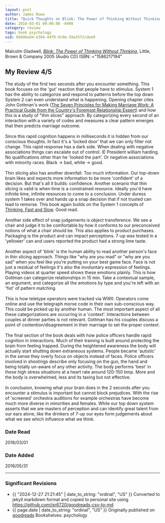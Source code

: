 ```yaml
---
layout: post
author: James Rowe
title: "Quick Thoughts on Blink: The Power of Thinking Without Thinking"
date: 2016-03-01 00:00:00 -0400
category: review
tags: book psychology
uid: 6b846ad4-e304-44f0-9c0e-59a35f2cdee9
---
```


Malcolm Gladwell, *[Blink: The Power of Thinking Without Thinking](https://www.goodreads.com/book/show/567650)*,  Little, Brown & Company 2005 (Audio CD) ISBN: ="1586217194"

## My Review 4/5

The study of the first two seconds after you encounter something. This book focuses on the 'gut' reaction that people have to stimulus. System 1 has the ability to categorize and respond to patterns before the top down System 2 can even understand what is happening. Opening chapter cites John Gottman's work ([The Seven Principles for Making Marriage Work: A Practical Guide from the Country's Foremost Relationship Expert](https://www.goodreads.com/book/show/849380)) and how this is a study of "thin slices" approach. By categorizing every second of an interaction with a variety of codes and measures a clear pattern emerges that then predicts marriage outcome.<br/><br/>Since this rapid cognition happens in milliseconds it is hidden from our conscious thoughts. In fact it's a 'locked door' that we can only filter not change. This rapid response has a dark side. When dealing with negative associations things can escalate out of control. IE President william harding. No qualifications other than he 'looked the part'. Or negative associations with minority races. Black -> bad, white -> good.<br/><br/>Thin slicing also has another downfall. Too much information. Our top-down brain likes and expects more information to be more 'confident' of a decision. But that's all it builds: confidence. Another scenario that thin slicing is valid is when time is a constrained resource. Ideally you'd have infinite time, infinite resources to come to a conclusion. Under duress system 1 takes over and hands up a snap decision that if not trusted can lead to remorse. This book again builds on the System 1 concepts of [Thinking, Fast and Slow](https://www.goodreads.com/book/show/11468377). Good read.<br/><br/>Another side effect of snap judgements is object transference. We see a chair and judge it to be comfortable by how it conforms to our preconceived notions of what a chair should be. This also applies to product purchases. Packaging is the product and can impact perceptions. 7-up was tested in a 'yellower' can and users reported the product had a strong lime taste.<br/><br/>Another aspect of 'blink' is the human ability to read another person's face in thin slicing approach. Things like "why are you mad" or "why are you sad" when you feel like you're putting on your best game face. Face is not just a residual of feelings it's also the involuntary expression of feelings. Playing videos at quarter speed shows these emotions plainly. This is how Gottman can categorize relationships in 15 min. Take a contextual sample, an argument, and categorize all the emotions by type and you're left with an 'fist' of pattern matching.<br/><br/>This is how teletype operators were tracked via WWII. Operators come online and use the telegraph morse code in their own sub-conscious way. This could be picked up by another human. The most important aspect of all these categorizations are occurring in a 'context'. Interactions between couples at dinner parties is not relevant. Gottman has his couples discuss a point of contention/disagreement in their marriage to set the proper context.<br/><br/>The final section of the book deals with how police officers handle rapid cognition in interactions. Much of their training is built around protecting the brain from feeling trapped. During the heightened awareness the body will actually start shutting down extraneous systems. People became 'autistic' in the sense they overly focus on objects instead of faces. Police officers involved in shootings describe only focusing on the gun, the hand and being totally un-aware of any other activity. The body performs 'best' in these high stress situations at a heart rate around 120-150 bmp. More and the body is overwhelmed, less and its taxing but not effective.<br/><br/>In conclusion, knowing what your brain does in the 2 seconds after you encounter a stimulus is important but cannot block prejudices. With the rise of 'screened' orchestra auditions for example orchestras have become much more diverse in minorities and females. While our top down system asserts that we are masters of perception and can identify great talent from our ears alone, like the drinkers of 7-up our eyes form judgements about what we see which influence what we think.

### Date Read
2016/03/01

### Date Added
2016/05/31

---

### Significant Revisions

- {{ "2024-12-27 21:21:45" | date_to_string: "ordinal", "US" }} Converted to jekyll markdown format and copied to personal site using <https://github.com/jsr6720/goodreads-csv-to-md>
- {{ page.date | date_to_string: "ordinal", "US" }} Originally published on [goodreads](https://www.goodreads.com) Bookshelves: psychology